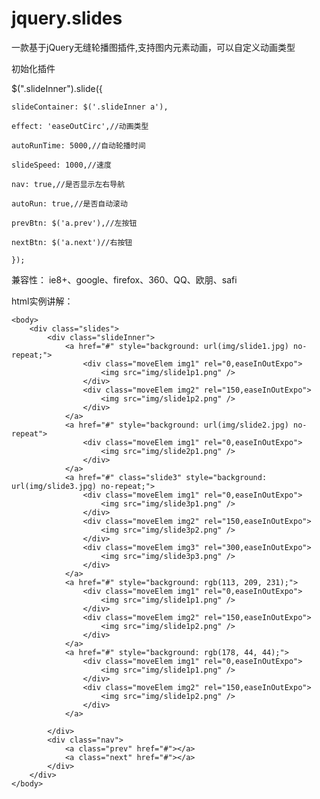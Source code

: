 # jquery.slides
一款基于jQuery无缝轮播图插件,支持图内元素动画，可以自定义动画类型

初始化插件

$(".slideInner").slide({

	slideContainer: $('.slideInner a'),
	
	effect: 'easeOutCirc',//动画类型
	
	autoRunTime: 5000,//自动轮播时间
	
	slideSpeed: 1000,//速度
	
	nav: true,//是否显示左右导航
	
	autoRun: true,//是否自动滚动
	
	prevBtn: $('a.prev'),//左按钮
	
	nextBtn: $('a.next')//右按钮
	
	});

兼容性：
ie8+、google、firefox、360、QQ、欧朋、safi

html实例讲解：


	<body>
		<div class="slides">
			<div class="slideInner">
				<a href="#" style="background: url(img/slide1.jpg) no-repeat;">
					<div class="moveElem img1" rel="0,easeInOutExpo">
						<img src="img/slide1p1.png" />
					</div>
					<div class="moveElem img2" rel="150,easeInOutExpo">
						<img src="img/slide1p2.png" />
					</div>
				</a>
				<a href="#" style="background: url(img/slide2.jpg) no-repeat">
					<div class="moveElem img1" rel="0,easeInOutExpo">
						<img src="img/slide2p1.png" />
					</div>
				</a>
				<a href="#" class="slide3" style="background: url(img/slide3.jpg) no-repeat;">
					<div class="moveElem img1" rel="0,easeInOutExpo">
						<img src="img/slide3p1.png" />
					</div>
					<div class="moveElem img2" rel="150,easeInOutExpo">
						<img src="img/slide3p2.png" />
					</div>
					<div class="moveElem img3" rel="300,easeInOutExpo">
						<img src="img/slide3p3.png" />
					</div>
				</a>
				<a href="#" style="background: rgb(113, 209, 231);">
					<div class="moveElem img1" rel="0,easeInOutExpo">
						<img src="img/slide1p1.png" />
					</div>
					<div class="moveElem img2" rel="150,easeInOutExpo">
						<img src="img/slide1p2.png" />
					</div>
				</a>
				<a href="#" style="background: rgb(178, 44, 44);">
					<div class="moveElem img1" rel="0,easeInOutExpo">
						<img src="img/slide1p1.png" />
					</div>
					<div class="moveElem img2" rel="150,easeInOutExpo">
						<img src="img/slide1p2.png" />
					</div>
				</a>
				
			</div>
			<div class="nav">
				<a class="prev" href="#"></a>
				<a class="next" href="#"></a>
			</div>
		</div>
	</body>

